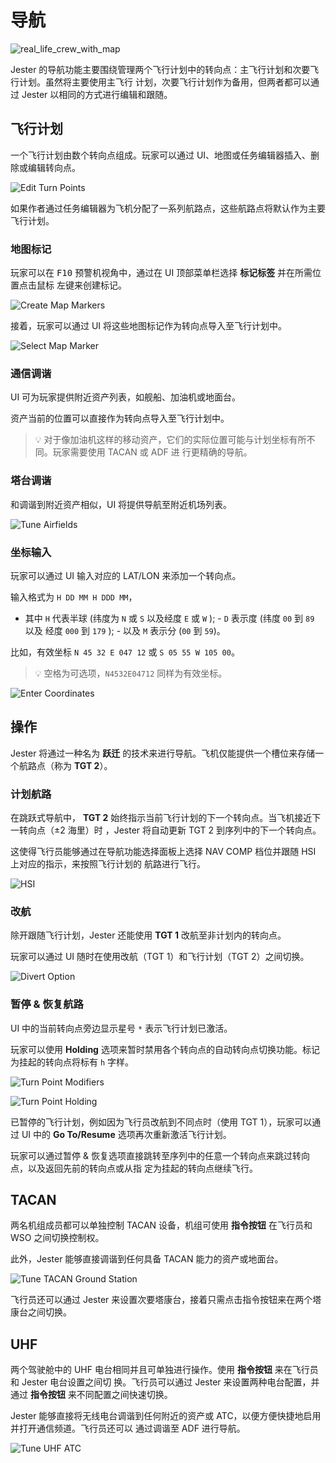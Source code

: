# 导航

![real_life_crew_with_map](../img/map_2.jpg)

Jester 的导航功能主要围绕管理两个飞行计划中的转向点：主飞行计划和次要飞行计划。虽然将主要使用主飞行
计划，次要飞行计划作为备用，但两者都可以通过 Jester 以相同的方式进行编辑和跟随。

## 飞行计划

一个飞行计划由数个转向点组成。玩家可以通过 UI、地图或任务编辑器插入、删除或编辑转向点。

![Edit Turn Points](../img/jester_nav_edit_turn_points.jpg)

如果作者通过任务编辑器为飞机分配了一系列航路点，这些航路点将默认作为主要飞行计划。

### 地图标记

玩家可以在 <kbd>F10</kbd> 预警机视角中，通过在 UI 顶部菜单栏选择 **标记标签** 并在所需位置点击鼠标
左键来创建标记。

![Create Map Markers](../img/dcs_map_markers.jpg)

接着，玩家可以通过 UI 将这些地图标记作为转向点导入至飞行计划中。

![Select Map Marker](../img/jester_nav_map_markers_ui.jpg)

### 通信调谐

UI 可为玩家提供附近资产列表，如舰船、加油机或地面台。

资产当前的位置可以直接作为转向点导入至飞行计划中。

> 💡 对于像加油机这样的移动资产，它们的实际位置可能与计划坐标有所不同。玩家需要使用 TACAN 或 ADF 进
> 行更精确的导航。

### 塔台调谐

和调谐到附近资产相似，UI 将提供导航至附近机场列表。

![Tune Airfields](../img/jester_nav_tune_airfields.jpg)

### 坐标输入

玩家可以通过 UI 输入对应的 LAT/LON 来添加一个转向点。

输入格式为 `H DD MM H DDD MM`，

- 其中 `H` 代表半球 (纬度为 `N` 或 `S` 以及经度 `E` 或 `W` ); - `D` 表示度 (纬度 `00` 到 `89` 以及
  经度 `000` 到 `179` ); - 以及 `M` 表示分 (`00` 到 `59`)。

比如，有效坐标 `N 45 32 E 047 12` 或 `S 05 55 W 105 00`。

> 💡 空格为可选项，`N4532E04712` 同样为有效坐标。

![Enter Coordinates](../img/jester_nav_enter_latlon.jpg)

## 操作

Jester 将通过一种名为 **跃迁** 的技术来进行导航。飞机仅能提供一个槽位来存储一个航路点（称为 **TGT
2**）。

### 计划航路

在跳跃式导航中， **TGT 2** 始终指示当前飞行计划的下一个转向点。当飞机接近下一转向点（±2 海里）时
，Jester 将自动更新 TGT 2 到序列中的下一个转向点。

这使得飞行员能够通过在导航功能选择面板上选择 NAV COMP 档位并跟随 HSI 上对应的指示，来按照飞行计划的
航路进行飞行。

![HSI](../img/jester_nav_hsi.jpg)

### 改航

除开跟随飞行计划，Jester 还能使用 **TGT 1** 改航至非计划内的转向点。

玩家可以通过 UI 随时在使用改航（TGT 1）和飞行计划（TGT 2）之间切换。

![Divert Option](../img/jester_nav_divert_option.jpg)

### 暂停 & 恢复航路

UI 中的当前转向点旁边显示星号 `*` 表示飞行计划已激活。

玩家可以使用 **Holding** 选项来暂时禁用各个转向点的自动转向点切换功能。标记为挂起的转向点将标有 `h`
字样。

![Turn Point Modifiers](../img/jester_nav_resume_flightplan.jpg)

![Turn Point Holding](../img/jester_nav_holding.jpg)

已暂停的飞行计划，例如因为飞行员改航到不同点时（使用 TGT 1），玩家可以通过 UI 中的 **Go To/Resume**
选项再次重新激活飞行计划。

玩家可以通过暂停 & 恢复选项直接跳转至序列中的任意一个转向点来跳过转向点，以及返回先前的转向点或从指
定为挂起的转向点继续飞行。

## TACAN

两名机组成员都可以单独控制 TACAN 设备，机组可使用 **指令按钮** 在飞行员和 WSO 之间切换控制权。

此外，Jester 能够直接调谐到任何具备 TACAN 能力的资产或地面台。

![Tune TACAN Ground Station](../img/jester_tacan_ground_station.jpg)

飞行员还可以通过 Jester 来设置次要塔康台，接着只需点击指令按钮来在两个塔康台之间切换。

## UHF

两个驾驶舱中的 UHF 电台相同并且可单独进行操作。使用 **指令按钮** 来在飞行员和 Jester 电台设置之间切
换。飞行员可以通过 Jester 来设置两种电台配置，并通过 **指令按钮** 来不同配置之间快速切换。

Jester 能够直接将无线电台调谐到任何附近的资产或 ATC，以便方便快捷地启用并打开通信频道。飞行员还可以
通过调谐至 ADF 进行导航。

![Tune UHF ATC](../img/jester_uhf_tune_atc.jpg)
